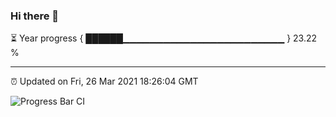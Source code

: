 ### Hi there 👋

⏳ Year progress { ██████▁▁▁▁▁▁▁▁▁▁▁▁▁▁▁▁▁▁▁▁▁▁▁▁ } 23.22 %

---

⏰ Updated on Fri, 26 Mar 2021 18:26:04 GMT

![Progress Bar CI](https://github.com/liununu/liununu/workflows/Progress%20Bar%20CI/badge.svg)
